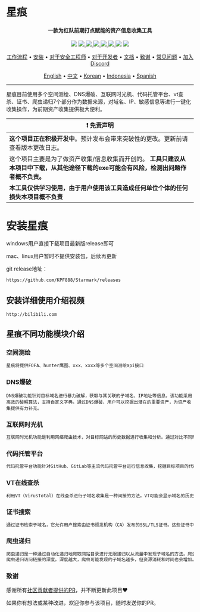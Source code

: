 #                                                                 		                                     星痕

<h4 align="center">一款为红队前期打点赋能的资产信息收集工具</h4>


<p align="center">
<img src="https://img.shields.io/github/go-mod/go-version/projectdiscovery/nuclei">
<a href="https://github.com/projectdiscovery/nuclei/releases"><img src="https://img.shields.io/github/downloads/projectdiscovery/nuclei/total">
<a href="https://github.com/projectdiscovery/nuclei/graphs/contributors"><img src="https://img.shields.io/github/contributors-anon/projectdiscovery/nuclei">
<a href="https://github.com/projectdiscovery/nuclei/releases/"><img src="https://img.shields.io/github/release/projectdiscovery/nuclei">
<a href="https://github.com/projectdiscovery/nuclei/issues"><img src="https://img.shields.io/github/issues-raw/projectdiscovery/nuclei">
<a href="https://github.com/projectdiscovery/nuclei/discussions"><img src="https://img.shields.io/github/discussions/projectdiscovery/nuclei">
<a href="https://discord.gg/projectdiscovery"><img src="https://img.shields.io/discord/695645237418131507.svg?logo=discord"></a>
<a href="https://twitter.com/pdnuclei"><img src="https://img.shields.io/twitter/follow/pdnuclei.svg?logo=twitter"></a>
</p>

<p align="center">
  <a href="#工作流程">工作流程</a> •
  <a href="#安装Nuclei">安装</a> •
  <a href="#对于安全工程师">对于安全工程师</a> •
  <a href="#对于开发和组织">对于开发者</a> •
  <a href="https://nuclei.projectdiscovery.io/nuclei/get-started/">文档</a> •
  <a href="#致谢">致谢</a> •
  <a href="https://docs.projectdiscovery.io/tools/nuclei/faq">常见问题</a> •
  <a href="https://discord.gg/projectdiscovery">加入Discord</a>
</p>

<p align="center">
  <a href="https://github.com/projectdiscovery/nuclei/blob/main/README.md">English</a> •
  <a href="https://github.com/projectdiscovery/nuclei/blob/main/README_CN.md">中文</a> •
  <a href="https://github.com/projectdiscovery/nuclei/blob/main/README_KR.md">Korean</a> •
  <a href="https://github.com/projectdiscovery/nuclei/blob/main/README_ID.md">Indonesia</a> •
  <a href="https://github.com/projectdiscovery/nuclei/blob/main/README_ES.md">Spanish</a>
</p>

---

星痕目前使用多个空间测绘、DNS爆破、互联网时光机、代码托管平台、vt查杀、证书、爬虫递归7个部分作为数据来源，对域名、IP、敏感信息等进行一键化收集操作，为前期资产收集提供极大便利。


| :exclamation:  **免责声明**  |
|---------------------------------|
| **这个项目正在积极开发中**。预计发布会带来突破性的更改。更新前请查看版本更改日志。 |
| 这个项目主要是为了做资产收集/信息收集而开创的。 **工具只建议从本项目中下载，从其他途径下载的exe可能会有风险，检测出问题作者概不负责。** |
| **本工具仅供学习使用，由于用户使用该工具造成任何单位个体的任何损失本项目概不负责** |

# 安装星痕

windows用户直接下载项目最新版release即可

mac、linux用户暂时不提供安装包，后续再更新

git release地址：

```sh
https://github.com/KPF888/Starmark/releases
```

## 安装详细使用介绍视频

```
http://bilibili.com
```

## 星痕不同功能模块介绍

### 空间测绘

```sh
星痕将提供FOFA、hunter鹰图、xxx、xxxx等多个空间测绘api接口
```

### DNS爆破


```console
DNS爆破功能针对目标域名进行暴力破解，获取与其关联的子域名、IP地址等信息。该功能采用高效的破解算法，支持自定义字典。通过DNS爆破，用户可以挖掘出潜在的重要资产，为资产收集提供有力补充。
```

### 互联网时光机

```sh
互联网时光机功能是利用网络爬虫技术，对目标网站的历史数据进行收集和分析。通过对比不同时间点的数据，用户可以了解目标网站的发展轨迹，发现潜在的安全问题。此外，互联网时光机还能帮助用户挖掘出已删除的敏感信息，提高信息收集的全面性。
```

### 代码托管平台

```sh
代码托管平台功能针对GitHub、GitLab等主流代码托管平台进行信息收集，挖掘目标项目的代码、提交记录、分支、标签等敏感信息。通过分析这些信息，用户可以发现项目中的潜在漏洞，为后续的漏洞挖掘和利用提供依据。
```

### VT在线查杀

```sh
利用VT（VirusTotal）在线查杀进行子域名收集是一种间接的方法。VT可能会显示域名的历史记录，包括曾经解析到的IP地址和与之关联的子域名，这些历史记录可能包含不再活跃但曾经存在的子域名。
```

### 证书搜索

```sh
通过证书检索子域名，它允许用户搜索由证书颁发机构（CA）发布的SSL/TLS证书。这些证书中包含了域名信息，包括主域名和子域名。这些证书历史记录可能包含不再活跃但曾经存在的子域名。
```

### 爬虫递归

```sh
爬虫递归是一种通过自动化递归地爬取网站目录进行无限递归以从流量中发现子域名的方法。爬虫递归流量收集子域名有时会带来意想不到的惊喜。
爬虫递归访问链接的深度。深度越大，爬虫可能发现的子域名越多，但资源消耗和时间也会增加。当资源过多时，建议不超过3层，资源较少时可尝试5层。
```





### 致谢

感谢所有[社区贡献者提供的PR](https://github.com/projectdiscovery/nuclei/graphs/contributors)，并不断更新此项目:heart:

如果你有想法或某种改进，欢迎你参与该项目，随时发送你的PR。



